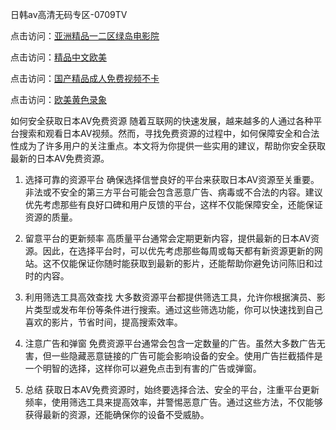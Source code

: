 
日韩av高清无码专区-0709TV

点击访问：<a href="https://heiliaowzu4ur.pages.dev">亚洲精品一二区绿岛电影院</a>

点击访问：<a href="https://heiliao2dmwwy.pages.dev">精品中文欧美</a>

点击访问：<a href="https://heiliaoe8ajia.pages.dev">国产精品成人免费视频不卡</a>

点击访问：<a href="https://heiliaoxwd5i8.pages.dev">欧美黄色录象</a>


如何安全获取日本AV免费资源
随着互联网的快速发展，越来越多的人通过各种平台搜索和观看日本AV视频。然而，寻找免费资源的过程中，如何保障安全和合法性成为了许多用户的关注重点。本文将为你提供一些实用的建议，帮助你安全获取最新的日本AV免费资源。

1. 选择可靠的资源平台
确保选择信誉良好的平台来获取日本AV资源至关重要。非法或不安全的第三方平台可能会包含恶意广告、病毒或不合法的内容。建议优先考虑那些有良好口碑和用户反馈的平台，这样不仅能保障安全，还能保证资源的质量。

2. 留意平台的更新频率
高质量平台通常会定期更新内容，提供最新的日本AV资源。因此，在选择平台时，可以优先考虑那些每周或每天都有新资源更新的网站。这不仅能保证你随时能获取到最新的影片，还能帮助你避免访问陈旧和过时的内容。

3. 利用筛选工具高效查找
大多数资源平台都提供筛选工具，允许你根据演员、影片类型或发布年份等条件进行搜索。通过这些筛选功能，你可以快速找到自己喜欢的影片，节省时间，提高搜索效率。

4. 注意广告和弹窗
免费资源平台通常会包含一定数量的广告。虽然大多数广告无害，但一些隐藏恶意链接的广告可能会影响设备的安全。使用广告拦截插件是一个明智的选择，这样你可以避免点击到有害的广告或弹窗。

5. 总结
获取日本AV免费资源时，始终要选择合法、安全的平台，注重平台更新频率，使用筛选工具来提高效率，并警惕恶意广告。通过这些方法，不仅能够获得最新的资源，还能确保你的设备不受威胁。

<span style="display:none;">[Canonical link]( https://github.com/nc20250709/10144 ）</span>

